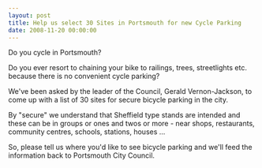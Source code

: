 ```yaml
---
layout: post
title: Help us select 30 Sites in Portsmouth for new Cycle Parking
date: 2008-11-20 00:00:00
---
```


Do you cycle in Portsmouth?

Do you ever resort to chaining your bike to railings, trees, streetlights etc. because there is no convenient cycle parking?

We've been asked by the leader of the Council, Gerald Vernon-Jackson, to come up with a list of 30 sites for secure bicycle parking in the city.

By "secure" we understand that Sheffield type stands are intended and these can be in groups or ones and twos or more - near shops, restaurants, community centres, schools, stations, houses ...

So, please tell us where you'd like to see bicycle parking and we'll feed the information back to Portsmouth City Council.
